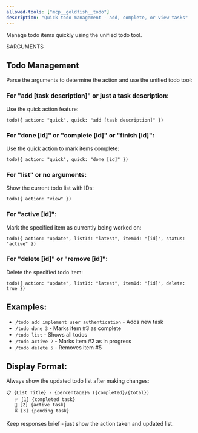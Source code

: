 ```yaml
---
allowed-tools: ["mcp__goldfish__todo"]
description: "Quick todo management - add, complete, or view tasks"
---
```


Manage todo items quickly using the unified todo tool.

$ARGUMENTS

## Todo Management

Parse the arguments to determine the action and use the unified todo tool:

### For "add [task description]" or just a task description:
Use the quick action feature:
```
todo({ action: "quick", quick: "add [task description]" })
```

### For "done [id]" or "complete [id]" or "finish [id]":
Use the quick action to mark items complete:
```
todo({ action: "quick", quick: "done [id]" })
```

### For "list" or no arguments:
Show the current todo list with IDs:
```
todo({ action: "view" })
```

### For "active [id]":
Mark the specified item as currently being worked on:
```
todo({ action: "update", listId: "latest", itemId: "[id]", status: "active" })
```

### For "delete [id]" or "remove [id]":
Delete the specified todo item:
```
todo({ action: "update", listId: "latest", itemId: "[id]", delete: true })
```

## Examples:

- `/todo add implement user authentication` - Adds new task
- `/todo done 3` - Marks item #3 as complete
- `/todo list` - Shows all todos
- `/todo active 2` - Marks item #2 as in progress
- `/todo delete 5` - Removes item #5

## Display Format:

Always show the updated todo list after making changes:

```
📋 {List Title} - {percentage}% ({completed}/{total})
   ✅ [1] {completed task}
   🔄 [2] {active task}
   ⏳ [3] {pending task}
```

Keep responses brief - just show the action taken and updated list.